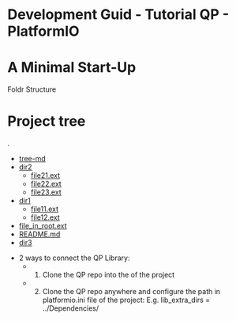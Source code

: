 # Development Guid - Tutorial QP - PlatformIO

# A Minimal Start-Up

Foldr Structure
# Project tree

.
 * [tree-md](./tree-md)
 * [dir2](./dir2)
   * [file21.ext](./dir2/file21.ext)
   * [file22.ext](./dir2/file22.ext)
   * [file23.ext](./dir2/file23.ext)
 * [dir1](./dir1)
   * [file11.ext](./dir1/file11.ext)
   * [file12.ext](./dir1/file12.ext)
 * [file_in_root.ext](./file_in_root.ext)
 * [README.md](./README.md)
 * [dir3](./dir3)


- 2 ways to connect the QP Library:
    - 1. Clone the QP repo into the <lib/> of the project
    - 2. Clone the QP repo anywhere and configure the path in platformio.ini file of the project:
        E.g. lib_extra_dirs = ../Dependencies/
 